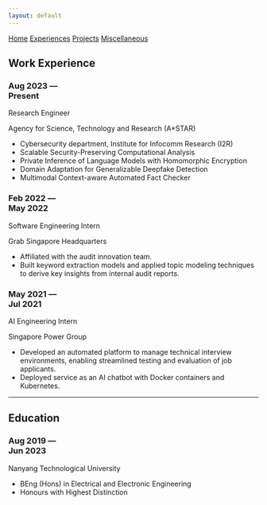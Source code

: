 ```yaml
---
layout: default
---
```

<div class="topnav">
  <a href="/">Home</a>
  <a href="./experiences.html" class="active">Experiences</a>
  <a href="./experiences.html">Projects</a>
  <a href="./experiences.html">Miscellaneous</a>
</div>

## Work Experience
<div class="entry">
  <div class="title">
    <h3>Aug 2023 &mdash; <br /> Present</h3>
    <p>Research Engineer</p>
  </div>
  <div class="body">
    <p>Agency for Science, Technology and Research (A*STAR)</p>
    <ul>
      <li>Cybersecurity department, Institute for Infocomm Research (I2R)</li>
      <li>Scalable Security-Preserving Computational Analysis</li>
      <li>Private Inference of Language Models with Homomorphic Encryption</li>
      <li>Domain Adaptation for Generalizable Deepfake Detection</li>
      <li>Multimodal Context-aware Automated Fact Checker</li>
    </ul>
  </div>
</div>
<div class="entry">
  <div class="title">
    <h3>Feb 2022 &mdash; <br /> May 2022</h3>
    <p>Software Engineering Intern</p>
  </div>
  <div class="body">
    <p>Grab Singapore Headquarters</p>
    <ul>
      <li>Affiliated with the audit innovation team.</li>
      <li>Built keyword extraction models and applied topic modeling techniques to derive key insights
from internal audit reports.</li>
    </ul>
  </div>
</div>
<div class="entry">
  <div class="title">
    <h3>May 2021 &mdash; <br /> Jul 2021</h3>
    <p>AI Engineering Intern</p>
  </div>
  <div class="body">
    <p>Singapore Power Group</p>
    <ul>
      <li>Developed an automated platform to manage technical interview environments, enabling
streamlined testing and evaluation of job applicants.</li>
      <li>Deployed service as an AI chatbot with Docker containers and Kubernetes.</li>
    </ul>
  </div>
</div>

* * *

## Education
<div class="timeline">
  <div class="entry">
    <div class="title">
      <h3>Aug 2019 &mdash; <br /> Jun 2023</h3>
    </div>
    <div class="body">
      <p>Nanyang Technological University</p>
      <ul>
        <li>BEng (Hons) in Electrical and Electronic Engineering</li>
        <li>Honours with Highest Distinction</li>
      </ul>
    </div>
  </div>
</div>
